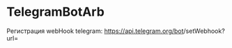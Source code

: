 # TelegramBotArb
Регистрация webHook telegram: 
https://api.telegram.org/bot<TOKEN>/setWebhook?url=<URI>

